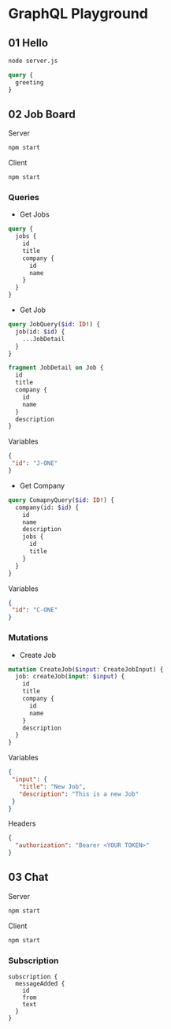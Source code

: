 # GraphQL Playground

## 01 Hello

```bash
node server.js
```

```graphql
query {
  greeting
}
```

## 02 Job Board

Server

```bash
npm start
```

Client

```bash
npm start
```

### Queries

- Get Jobs

```graphql
query {
  jobs {
    id
    title
    company {
      id
      name
    }
  }
}
```

- Get Job

```graphql
query JobQuery($id: ID!) {
  job(id: $id) {
    ...JobDetail
  }
}

fragment JobDetail on Job {
  id
  title
  company {
    id
    name
  }
  description
}
```

Variables

```json
{
 "id": "J-ONE"
}
```

- Get Company

```graphql
query ComapnyQuery($id: ID!) {
  company(id: $id) {
    id
    name
    description
    jobs {
      id
      title
    }
  }
}
```

Variables

```json
{
 "id": "C-ONE"
}
```

### Mutations

- Create Job

```graphql
mutation CreateJob($input: CreateJobInput) {
  job: createJob(input: $input) {
    id
    title
    company {
      id
      name
    }
    description
  }
}
```

Variables

```json
{
 "input": {
   "title": "New Job",
   "description": "This is a new Job"
 }
}
```

Headers

```json
{
  "authorization": "Bearer <YOUR TOKEN>"
}
```

## 03 Chat

Server

```bash
npm start
```

Client

```bash
npm start
```

### Subscription

```garphql
subscription {
  messageAdded {
    id
    from
    text
  }
}
```
